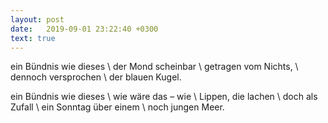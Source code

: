 ```yaml
---
layout: post
date:   2019-09-01 23:22:40 +0300
text: true
---
```


ein Bündnis wie dieses \\
der Mond scheinbar \\
getragen vom Nichts, \\
dennoch versprochen \\
der blauen Kugel. 

ein Bündnis wie dieses \\
wie wäre das – wie \\
Lippen, die lachen  \\
doch als Zufall \\
ein Sonntag über einem \\
noch jungen Meer.